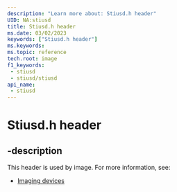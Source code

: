 ```yaml
---
description: "Learn more about: Stiusd.h header"
UID: NA:stiusd
title: Stiusd.h header
ms.date: 03/02/2023
keywords: ["Stiusd.h header"]
ms.keywords: 
ms.topic: reference
tech.root: image
f1_keywords:
 - stiusd
 - stiusd/stiusd
api_name:
 - stiusd
---
```


# Stiusd.h header

## -description

This header is used by image. For more information, see:

- [Imaging devices](../_image/index.md)

